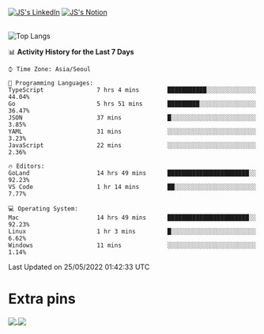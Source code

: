
[![JS's LinkedIn](https://img.shields.io/badge/LinkedIn-blue?style=for-the-badge&logo=linkedin)](https://www.linkedin.com/in/jaeseung-lee-5a2a32139/) 
[![JS's Notion](https://img.shields.io/badge/Notion-black?style=for-the-badge&logo=notion)](https://bit.ly/ljswiki1) <br><br>
<!-- ![JS's GitHub stats](https://github-readme-stats-lemon-five.vercel.app/api?username=tkxkd0159&hide=contribs,prs,stars,issues&show_icons=true&theme=react&include_all_commits=true)   -->
![Top Langs](https://github-readme-stats-lemon-five.vercel.app/api/top-langs/?username=tkxkd0159&layout=compact&hide=jupyter%20notebook,scss,html,css&langs_count=10)  


<!--START_SECTION:waka-->
📊 **Activity History for the Last 7 Days** 

```text
⌚︎ Time Zone: Asia/Seoul

💬 Programming Languages: 
TypeScript               7 hrs 4 mins        ███████████░░░░░░░░░░░░░░   44.04% 
Go                       5 hrs 51 mins       █████████░░░░░░░░░░░░░░░░   36.47% 
JSON                     37 mins             █░░░░░░░░░░░░░░░░░░░░░░░░   3.85% 
YAML                     31 mins             ░░░░░░░░░░░░░░░░░░░░░░░░░   3.23% 
JavaScript               22 mins             ░░░░░░░░░░░░░░░░░░░░░░░░░   2.36%

🔥 Editors: 
GoLand                   14 hrs 49 mins      ███████████████████████░░   92.23% 
VS Code                  1 hr 14 mins        ██░░░░░░░░░░░░░░░░░░░░░░░   7.77%

💻 Operating System: 
Mac                      14 hrs 49 mins      ███████████████████████░░   92.23% 
Linux                    1 hr 3 mins         █░░░░░░░░░░░░░░░░░░░░░░░░   6.62% 
Windows                  11 mins             ░░░░░░░░░░░░░░░░░░░░░░░░░   1.14%

```


 Last Updated on 25/05/2022 01:42:33 UTC
<!--END_SECTION:waka-->

# Extra pins
<a href="https://github.com/tkxkd0159/go-chain">
  <img align="center" src="https://github-readme-stats-lemon-five.vercel.app/api/pin/?username=tkxkd0159&repo=go-chain&theme=react" />
</a>
<a href="https://github.com/tkxkd0159/dsalgo">
  <img align="center" src="https://github-readme-stats-lemon-five.vercel.app/api/pin/?username=tkxkd0159&repo=dsalgo&theme=react" />
</a>

<!---
- 🔭 I’m currently working on ...
- 🌱 I’m currently learning blockchain and distributed network
- 👯 I’m looking to collaborate on ...
- 🤔 I’m looking for help with ...
- 💬 Ask me about ...
- 📫 How to reach me: ...
- 😄 Pronouns: ...
- ⚡ Fun fact: ...
-->
